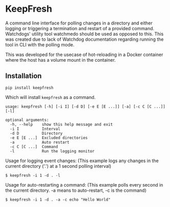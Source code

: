 # KeepFresh

A command line interface for polling changes in a directory and either logging or triggering a termination and restart of a provided command.
Watchdogs' utility tool watchmedo should be used as opposed to this. This was created due to lack of Watchdog documentation regarding running the tool in CLI with the polling mode.

This was developed for the usecase of hot-reloading in a Docker container where the host has a volume mount in the container.

## Installation
```
pip install keepfresh
```
Which will install `keepfresh` as a command.

```
usage: keepfresh [-h] [-i I] [-d D] [-e E [E ...]] [-a] [-c C [C ...]] [-l]

optional arguments:
  -h, --help    show this help message and exit
  -i I          Interval
  -d D          Directory
  -e E [E ...]  Excluded directories
  -a            Auto restart
  -c C [C ...]  Command
  -l            Run the logging monitor
```

Usage for logging event changes:
(This example logs any changes in the current directory ('.') at a 1 second polling interval)
```
$ keepfresh -i 1 -d . -l
```

Usage for auto-restarting a command:
(This example polls every second in the current directory. -a means to auto-restart, -c is the command)
```
$ keepfresh -i 1 -d . -a -c echo "Hello World"
```
